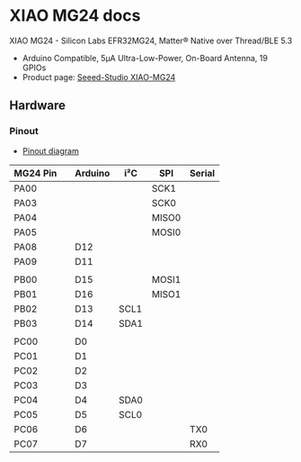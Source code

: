 # XIAO MG24 docs

XIAO MG24 - Silicon Labs EFR32MG24, Matter® Native over Thread/BLE 5.3
- Arduino Compatible, 5μA Ultra-Low-Power, On-Board Antenna, 19 GPIOs
- Product page: [Seeed-Studio XIAO-MG24](https://www.seeedstudio.com/Seeed-Studio-XIAO-MG24-p-6247.html)

## Hardware

### Pinout

- [Pinout diagram](https://media-cdn.seeedstudio.com/media/wysiwyg/102010610HO2.jpg)

| MG24 Pin |   | Arduino | i²C  | SPI   | Serial |
|----------|---|---------|------|-------|--------|
| PA00     |   |         |      | SCK1  |        |
| PA03     |   |         |      | SCK0  |        |
| PA04     |   |         |      | MISO0 |        |
| PA05     |   |         |      | MOSI0 |        |
| PA08     |   | D12     |      |       |        |
| PA09     |   | D11     |      |       |        |
|          |   |         |      |       |        |
| PB00     |   | D15     |      | MOSI1 |        |
| PB01     |   | D16     |      | MISO1 |        |
| PB02     |   | D13     | SCL1 |       |        |
| PB03     |   | D14     | SDA1 |       |        |
|          |   |         |      |       |        |
| PC00     |   | D0      |      |       |        |
| PC01     |   | D1      |      |       |        |
| PC02     |   | D2      |      |       |        |
| PC03     |   | D3      |      |       |        |
| PC04     |   | D4      | SDA0 |       |        |
| PC05     |   | D5      | SCL0 |       |        |
| PC06     |   | D6      |      |       | TX0    |
| PC07     |   | D7      |      |       | RX0    |
